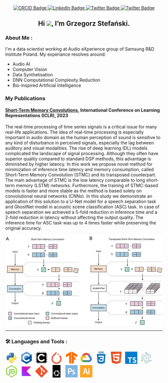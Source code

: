 
<div id="header" align="center">
  <div id="badges">
    <a href="https://orcid.org/0000-0002-0858-0180">
      <img src="https://img.shields.io/badge/ORCID-green?style=for-the-badge&logo=data%3Aimage%2Fpng%3Bbase64%2CiVBORw0KGgoAAAANSUhEUgAAADIAAAAyCAMAAAAp4XiDAAABuVBMVEUAAACmzjmmzjqmzjunzjunzjynzj2ozz2ozz6ozz%2Bpzz%2Bpz0Cpz0Gp0EGq0EKr0ESr0USs0Uas0Uet0Uit0Umt0kmu00yv002v006v00%2Bw00%2Bw01Cw1FGx1FGx1FKx1FOy1FSz1Vaz1Ve11lu11ly211221163116412G42GG42GK52GO52GS52GW52Wa62GW72Wm82mi92m2%2B227A3HLB3XbB3XfC3nfD3nnD3nrF337F33%2FH4ITJ4ojL4ozP5JTQ5JbQ5ZbW6KTY6arb67Dc67Ld7LXf7bji78Dl8cfl8cjo8szo8s3o8s7q89Hr9NPs9NPs9NTs9Nbs9dbs9dft9dXt9dbu9dbu9dnu9trv9tvv9tzw997x9%2BDx9%2BHy9%2BLy%2BOLy%2BOPz%2BOLz%2BOPz%2BOTz%2BOXz%2BeXz%2Beb0%2BeX0%2Beb0%2Bef0%2Bej1%2Bej1%2Ben1%2Ber2%2Buv2%2Buz2%2Bu33%2Buz3%2Bu33%2Bu73%2B%2B33%2B%2B74%2B%2B%2F4%2B%2FD4%2B%2FH5%2B%2FD5%2B%2FH5%2FPH5%2FPP6%2FPT6%2FPX7%2FPX7%2FPb7%2Ffb7%2Fff7%2Ffj8%2Ffj8%2Ffn8%2Ffr9%2Ffn9%2Ffr9%2Fvr9%2Fvv9%2Fvz%2B%2Fvz%2B%2Fv3%2B%2Fv7%2B%2F%2F7%2F%2F%2F7%2F%2F%2F%2FldHSsAAAAAXRSTlMAQObYZgAAAm1JREFUeNqUlIV6o0AURqHerlvd3dbd3eru7vHUnbgPDHOfeNnAhxVCcuJyEvivUEacYUiDz6hsmD5jgiwRFcIGmbMpC8Hji2PQgOM%2BTwbBxnBgAMfYzIxjloAhhD02FNb9GEzB%2FvWrxiEikAGCDq8YHFjAHRoayO245LJz1pH45sLT1m%2BXYAZSn49fPI%2Fzr7fzWuzm5%2BNXpStldfLpJl1vy5CbnLWNBRF2%2FmH9czeYw9okhZHjRS6bG2WKmpH6SsmIPfAcsMLDkVdk9zTJa1MT%2B80HMvsfXnzYBzj4%2BFrk7eeBdZsXgYIv3e0JkLE1lTTZAOzNZRK3KuoaX81ElFaKTwrKOVYpdXSdLf1QWFn3n5p7BXRp%2B58DDkA1dQwYKZUDWzaBxR%2Fd1YUFDV%2F2MEgwghI0VOpW0%2BeNA67Rxzfy636HQCJIURecqSKC5t9dL2iblWt3RvHEQgF2rqvw2vt9ECGYArBSIDVUSTcpfZSNAtv1dO0yzklxdBRU9CdzUrxvyu58Y3JTXpbe%2Fe7LSbE30ZVDKVnBxFLBSzV03QYvh3zGWiqhXw8KOpxKKamglYLGWgvu%2FwwoDUMxFkpqvLOwsGcVq9ryDBsqKzwhhE%2B4bcOC0TmeUjf%2FVNyw%2Bfs3BJb7nzVUqg2ITiqDbDxiFcV0UdWjCaQMsn5dOHsre53CQ3e5SEVNXf2TERdSrwvdUorODM9EAcKDf9P0DSxsarYUYfSrD3iEEA%2BAYxIpjhiuPmXBWoGP9WtcwXqNU2soGwX9WxJ6lUR6NUZYB%2BXVK%2BFKnMKmAgJk4GyQkNbsaQM2e%2FCDUPTGVSi6CjKacAD1DL%2B7%2FSBAQwAAAABJRU5ErkJggg%3D%3D&logoColor=white&color=A6CE39" alt="ORCID Badge"/>
    </a>
    <a href="https://www.linkedin.com/in/g-stefanski/">
      <img src="https://img.shields.io/badge/LinkedIn-blue?style=for-the-badge&logo=linkedin&logoColor=white" alt="LinkedIn Badge"/>
    </a>
    <a href="https://masto.ai/@gs">
      <img src="https://img.shields.io/badge/Mastodon-blue?style=for-the-badge&logo=mastodon&logoColor=white&color=6364FF" alt="Twitter Badge"/>
    </a>
    <a href="https://twitter.com/G_Stefanski">
      <img src="https://img.shields.io/badge/Twitter-blue?style=for-the-badge&logo=twitter&logoColor=white" alt="Twitter Badge"/>
    </a>
  </div>
  <h2>
    Hi <img src="https://media.giphy.com/media/hvRJCLFzcasrR4ia7z/giphy.gif" width="26px"/>, I’m Grzegorz Stefański.
  </h2>
</div>


### About Me :
I'm a data scientist working at Audio eXperience group of Samsung R&D Institute Poland. My experiance resolves around:
- Audio AI 
- Computer Vision
- Data Synthetisation
- DNN Computational Complexity Reduction
- Bio-Inspired Artificial Intelligence


### My Publications
#### [Short-Term Memory Convolutions](https://arxiv.org/abs/2302.04331), International Conference on Learning Representations (ICLR), 2023

The real-time processing of time series signals is a critical issue for many real-life applications. The idea of real-time processing is especially important in audio domain as the human perception of sound is sensitive to any kind of disturbance in perceived signals, especially the lag between auditory and visual modalities. The rise of deep learning (DL) models complicated the landscape of signal processing. Although they often have superior quality compared to standard DSP methods, this advantage is diminished by higher latency. In this work we propose novel method for minimization of inference time latency and memory consumption, called Short-Term Memory Convolution (STMC) and its transposed counterpart. The main advantage of STMC is the low latency comparable to long short-term memory (LSTM) networks. Furthermore, the training of STMC-based models is faster and more stable as the method is based solely on convolutional neural networks (CNNs). In this study we demonstrate an application of this solution to a U-Net model for a speech separation task and GhostNet model in acoustic scene classification (ASC) task. In case of speech separation we achieved a 5-fold reduction in inference time and a 2-fold reduction in latency without affecting the output quality. The inference time for ASC task was up to 4 times faster while preserving the original accuracy.

<p align="center">
  <img src="images/STMC_blocks_color.png" width="600">
</p>

---

### :hammer_and_wrench: Languages and Tools :
<div>
  <img src="https://github.com/devicons/devicon/blob/master/icons/python/python-original.svg" title="Python" alt="Python" width="40" height="40"/>&nbsp;
  <img src="https://github.com/devicons/devicon/blob/master/icons/c/c-original.svg" title="Python" alt="Python" width="40" height="40"/>&nbsp;
  <img src="https://github.com/devicons/devicon/blob/master/icons/embeddedc/embeddedc-original.svg" title="Embedded" alt="Embedded" width="40" height="40"/>&nbsp;
  <img src="https://github.com/devicons/devicon/blob/master/icons/pytorch/pytorch-original.svg" title="PyTorch" alt="PyTorch" width="40" height="40"/>&nbsp;
  <img src="https://github.com/devicons/devicon/blob/master/icons/tensorflow/tensorflow-original.svg" title="Tensorflow" alt="Tensorflow" width="40" height="40"/>&nbsp;
  <img src="https://github.com/devicons/devicon/blob/master/icons/googlecloud/googlecloud-original.svg" title="Google Cloud" alt="Google Cloud" width="40" height="40"/>&nbsp;
  <img src="https://github.com/devicons/devicon/blob/master/icons/css3/css3-plain-wordmark.svg"  title="CSS3" alt="CSS" width="40" height="40"/>&nbsp;
  <img src="https://github.com/devicons/devicon/blob/master/icons/html5/html5-original.svg" title="HTML5" alt="HTML" width="40" height="40"/>&nbsp;
  <img src="https://github.com/devicons/devicon/blob/master/icons/typescript/typescript-original.svg" title="TypeScript" alt="TypeScript" width="40" height="40"/>&nbsp;
  <img src="https://github.com/devicons/devicon/blob/master/icons/electron/electron-original.svg" title="Electron" alt="Electon" width="40" height="40"/>&nbsp;
  <img src="https://github.com/devicons/devicon/blob/master/icons/nodejs/nodejs-original.svg" title="NodeJS" alt="NodeJS" width="40" height="40"/>&nbsp;
  <img src="https://github.com/devicons/devicon/blob/master/icons/kotlin/kotlin-original.svg" title="Kotlin" alt="Kotlin" width="40" height="40"/>&nbsp;
  <img src="https://github.com/devicons/devicon/blob/master/icons/git/git-original.svg" title="Git" alt="Git" width="40" height="40"/>&nbsp;
  <img src="https://github.com/devicons/devicon/blob/master/icons/ubuntu/ubuntu-plain.svg" title="Ubuntu" alt="Ubuntu" width="40" height="40"/>&nbsp;
  <img src="https://github.com/devicons/devicon/blob/master/icons/photoshop/photoshop-plain.svg" title="Photoshop" alt="Photoshop" width="40" height="40"/>&nbsp;
  <img src="https://github.com/devicons/devicon/blob/master/icons/illustrator/illustrator-plain.svg" title="Illustrator" alt="Illustrator" width="40" height="40"/>&nbsp;
</div>

<!-- 
### :writing_hand: Publications :

-->
